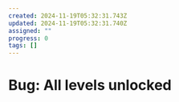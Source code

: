 ```yaml
---
created: 2024-11-19T05:32:31.743Z
updated: 2024-11-19T05:32:31.740Z
assigned: ""
progress: 0
tags: []
---
```


# Bug: All levels unlocked
